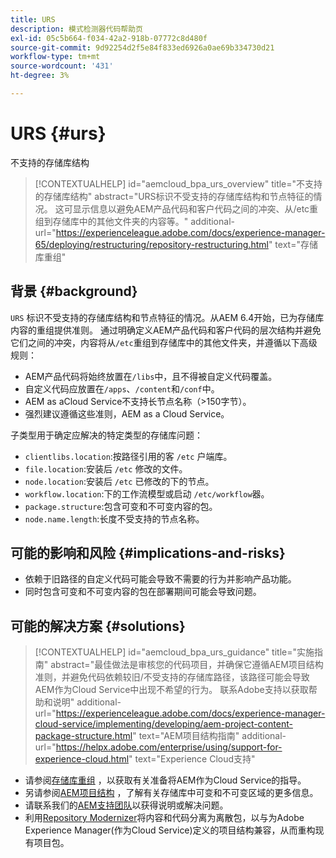 ```yaml
---
title: URS
description: 模式检测器代码帮助页
exl-id: 05c5b664-f034-42a2-918b-07772c8d480f
source-git-commit: 9d92254d2f5e84f833ed6926a0ae69b334730d21
workflow-type: tm+mt
source-wordcount: '431'
ht-degree: 3%

---
```


# URS {#urs}

不支持的存储库结构

>[!CONTEXTUALHELP]
>id="aemcloud_bpa_urs_overview"
>title="不支持的存储库结构"
>abstract="URS标识不受支持的存储库结构和节点特征的情况。 这可显示信息以避免AEM产品代码和客户代码之间的冲突、从/etc重组到存储库中的其他文件夹的内容等。"
>additional-url="https://experienceleague.adobe.com/docs/experience-manager-65/deploying/restructuring/repository-restructuring.html" text="存储库重组"

## 背景 {#background}

`URS` 标识不受支持的存储库结构和节点特征的情况。从AEM 6.4开始，已为存储库内容的重组提供准则。 通过明确定义AEM产品代码和客户代码的层次结构并避免它们之间的冲突，内容将从`/etc`重组到存储库中的其他文件夹，并遵循以下高级规则：

* AEM产品代码将始终放置在`/libs`中，且不得被自定义代码覆盖。
* 自定义代码应放置在`/apps`、`/content`和`/conf`中。
* AEM as aCloud Service不支持长节点名称（>150字节）。
* 强烈建议遵循这些准则，AEM as a Cloud Service。

子类型用于确定应解决的特定类型的存储库问题：
* `clientlibs.location`:按路径引用的客 `/etc` 户端库。
* `file.location`:安装后 `/etc` 修改的文件。
* `node.location`:安装后 `/etc` 已修改的下的节点。
* `workflow.location`:下的工作流模型或启动 `/etc/workflow`器。
* `package.structure`:包含可变和不可变内容的包。
* `node.name.length`:长度不受支持的节点名称。

## 可能的影响和风险 {#implications-and-risks}

* 依赖于旧路径的自定义代码可能会导致不需要的行为并影响产品功能。
* 同时包含可变和不可变内容的包在部署期间可能会导致问题。

## 可能的解决方案 {#solutions}

>[!CONTEXTUALHELP]
>id="aemcloud_bpa_urs_guidance"
>title="实施指南"
>abstract="最佳做法是审核您的代码项目，并确保它遵循AEM项目结构准则，并避免代码依赖较旧/不受支持的存储库路径，该路径可能会导致AEM作为Cloud Service中出现不希望的行为。 联系Adobe支持以获取帮助和说明"
>additional-url="https://experienceleague.adobe.com/docs/experience-manager-cloud-service/implementing/developing/aem-project-content-package-structure.html" text="AEM项目结构指南"
>additional-url="https://helpx.adobe.com/enterprise/using/support-for-experience-cloud.html" text="Experience Cloud支持"

* 请参阅[存储库重组](https://experienceleague.adobe.com/docs/experience-manager-65/deploying/restructuring/repository-restructuring.html) ，以获取有关准备将AEM作为Cloud Service的指导。
* 另请参阅[AEM项目结构](https://experienceleague.adobe.com/docs/experience-manager-cloud-service/implementing/developing/aem-project-content-package-structure.html) ，了解有关存储库中可变和不可变区域的更多信息。
* 请联系我们的[AEM支持团队](https://helpx.adobe.com/enterprise/using/support-for-experience-cloud.html)以获得说明或解决问题。
* 利用[Repository Modernizer](https://experienceleague.adobe.com/docs/experience-manager-cloud-service/moving/refactoring-tools/repo-modernizer.html#refactoring-tools)将内容和代码分离为离散包，以与为Adobe Experience Manager(作为Cloud Service)定义的项目结构兼容，从而重构现有项目包。
